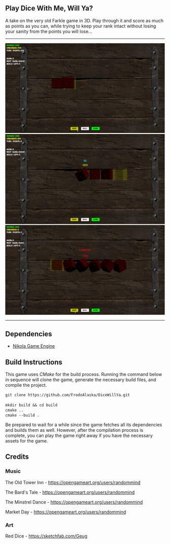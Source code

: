 ## Play Dice With Me, Will Ya?

A take on the very old Farkle game in 3D. Play through it and score as much as points as you can, while trying to keep your rank intact without losing your sanity from the points you will lose...

---

![screenshot](https://github.com/FrodoAlaska/DiceWillYa/blob/master/assets/screenshot_1.png) 
![screenshot](https://github.com/FrodoAlaska/DiceWillYa/blob/master/assets/screenshot_2.png) 
![screenshot](https://github.com/FrodoAlaska/DiceWillYa/blob/master/assets/screenshot_3.png) 

---

## Dependencies 

- [Nikola Game Engine](https://github.com/FrodoAlaska/Nikola.git)

## Build Instructions

This game uses _CMake_ for the build process. Running the command below in sequence will clone the game, generate the necessary build files, and compile the project.

```
git clone https://github.com/FrodoAlaska/DiceWillYa.git

mkdir build && cd build
cmake ..
cmake --build .
```
Be prepared to wait for a while since the game fetches all its dependencies and builds them as well. However, after the compilation process is complete, you can play the game right away if you have the necessary assets for the game.

## Credits

### Music 

The Old Tower Inn - https://opengameart.org/users/randommind

The Bard's Tale - https://opengameart.org/users/randommind

The Minstrel Dance - https://opengameart.org/users/randommind

Market Day - https://opengameart.org/users/randommind

### Art 

Red Dice - https://sketchfab.com/Geug
